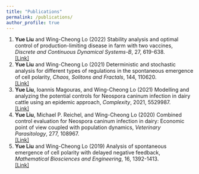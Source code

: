 ```yaml
---
title: "Publications"
permalink: /publications/
author_profile: true
---
```


1. <b>Yue Liu</b> and Wing-Cheong Lo (2022) Stability analysis and optimal control of production-limiting disease in farm with two vaccines, <i>Discrete and Continuous Dynamical Systems-B</i>, 27, 619-638. <br>
[[Link]](https://doi.org/10.3934/dcdsb.2021058)
2. <b>Yue Liu</b> and Wing-Cheong Lo (2021) Deterministic and stochastic analysis for different types of regulations in the spontaneous emergence of cell polarity,  <i>Chaos, Solitons and Fractals</i>, 144, 110620. <br>
[[Link]](https://doi.org/10.1016/j.chaos.2020.110620)
3. <b>Yue Liu</b>, Ioannis Magouras, and Wing-Cheong Lo (2021) Modelling and analyzing the potential controls for Neospora caninum infection in dairy cattle using an epidemic approach,  <i>Complexity</i>, 2021, 5529987.<br>
[[Link]](https://doi.org/10.1155/2021/5529987)
4. <b>Yue Liu</b>, Michael P. Reichel, and Wing-Cheong Lo (2020) Combined control evaluation for Neospora caninum infection in dairy: Economic point of view coupled with population dynamics,  <i>Veterinary Parasitology</i>, 277, 108967.<br>
[[Link]](https://doi.org/10.1016/j.vetpar.2019.108967)
5. <b>Yue Liu</b> and Wing-Cheong Lo (2019) Analysis of spontaneous emergence of cell polarity with delayed negative feedback,  <i>Mathematical Biosciences and Engineering</i>, 16, 1392-1413.<br>
[[Link]](https://doi.org/10.3934/mbe.2019068)

